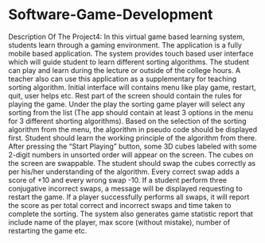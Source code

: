 # Software-Game-Development
Description Of The Project4:
In this virtual game based learning system, students learn through a gaming environment. The application is a
fully mobile based application. The system provides touch based user interface which will guide student to learn
different sorting algorithms. The student can play and learn during the lecture or outside of the college hours. A
teacher also can use this application as a supplementary for teaching sorting algorithm.
Initial interface will contains menu like play game, restart, quit, user helps etc. Rest part of the screen should
contain the rules for playing the game. Under the play the sorting game player will select any sorting from the
list (The app should contain at least 3 options in the menu for 3 different shorting algorithms). Based on the
selection of the sorting algorithm from the menu, the algorithm in pseudo code should be displayed first. Student
should learn the working principle of the algorithm from there. After pressing the “Start Playing” button, some
3D cubes labeled with some 2-digit numbers in unsorted order will appear on the screen. The cubes on the screen
are swappable. The student should swap the cubes correctly as per his/her understanding of the algorithm. Every
correct swap adds a score of +10 and every wrong swap -10. If a student perform three conjugative incorrect
swaps, a message will be displayed requesting to restart the game. If a player successfully performs all swaps, it
will report the score as per total correct and incorrect swaps and time taken to complete the sorting. The system
also generates game statistic report that include name of the player, max score (without mistake), number of
restarting the game etc.
